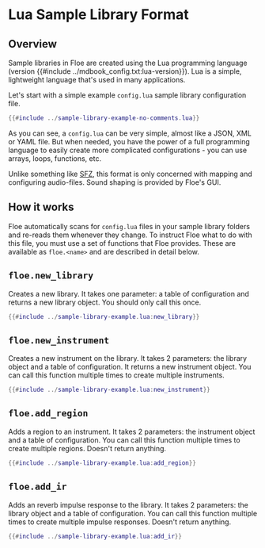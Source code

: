 <!--
SPDX-FileCopyrightText: 2024 Sam Windell
SPDX-License-Identifier: GPL-3.0-or-later
-->

# Lua Sample Library Format

## Overview
Sample libraries in Floe are created using the Lua programming language (version {{#include ../mdbook_config.txt:lua-version}}). Lua is a simple, lightweight language that's used in many applications. 

Let's start with a simple example `config.lua` sample library configuration file.
```lua
{{#include ../sample-library-example-no-comments.lua}}
```

As you can see, a `config.lua` can be very simple, almost like a JSON, XML or YAML file. But when needed, you have the power of a full programming language to easily create more complicated configurations - you can use arrays, loops, functions, etc.

Unlike something like [SFZ](https://en.wikipedia.org/wiki/SFZ_(file_format)), this format is only concerned with mapping and configuring audio-files. Sound shaping is provided by Floe's GUI.

## How it works
Floe automatically scans for `config.lua` files in your sample library folders and re-reads them whenever they change. To instruct Floe what to do with this file, you must use a set of functions that Floe provides. These are available as `floe.<name>` and are described in detail below.

## `floe.new_library`
Creates a new library. It takes one parameter: a table of configuration and returns a new library object. You should only call this once.
```lua
{{#include ../sample-library-example.lua:new_library}}
```

## `floe.new_instrument`
Creates a new instrument on the library. It takes 2 parameters: the library object and a table of configuration. It returns a new instrument object. You can call this function multiple times to create multiple instruments.
```lua
{{#include ../sample-library-example.lua:new_instrument}}
```

## `floe.add_region`
Adds a region to an instrument. It takes 2 parameters: the instrument object and a table of configuration. You can call this function multiple times to create multiple regions. Doesn't return anything.
```lua
{{#include ../sample-library-example.lua:add_region}}
```

## `floe.add_ir`
Adds an reverb impulse response to the library. It takes 2 parameters: the library object and a table of configuration. You can call this function multiple times to create multiple impulse responses. Doesn't return anything.
```lua
{{#include ../sample-library-example.lua:add_ir}}
```

